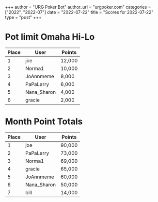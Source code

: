 +++
author = "URG Poker Bot"
author_url = "urgpoker.com"
categories = ["2022", "2022-07"]
date = "2022-07-22"
title = "Scores for 2022-07-22"
type = "post"
+++
# Pot limit Omaha Hi-Lo

| Place | User | Points |
|-------|------|--------|
| 1 | joe | 12,000 |
| 2 | Norma1 | 10,000 |
| 3 | JoAnnmeme | 8,000 |
| 4 | PaPaLarry | 6,000 |
| 5 | Nana_Sharon | 4,000 |
| 6 | gracie | 2,000 |

# Month Point Totals

| Place | User | Points |
|-------|------|--------|
| 1 | joe | 90,000 |
| 2 | PaPaLarry | 73,000 |
| 3 | Norma1 | 69,000 |
| 4 | gracie | 65,000 |
| 5 | JoAnnmeme | 60,000 |
| 6 | Nana_Sharon | 50,000 |
| 7 | bill | 14,000 |
